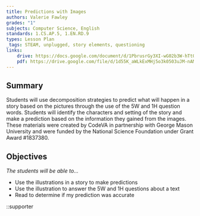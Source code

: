 ```yaml
---
title: Predictions with Images
authors: Valerie Fawley
grades: "1"
subjects: Computer Science, English
standards: 1.CS.AP.5, 1.EN.RD.9
types: Lesson Plan
_tags: STEAM, unplugged, story elements, questioning
links:
    drive: https://docs.google.com/document/d/1PbrusrGy3XI-wG02b3W-hTtQeBIXOBxsC7HjwijZhXE/edit?usp=drive_link
    pdf: https://drive.google.com/file/d/1d55K_aWLkExMHj5o3k0503uJM-nAMT3Z/view?usp=drive_link
---
```


## Summary

Students will use decomposition strategies to predict what will happen in a story based on the pictures through the use of the 5W and 1H question words. Students will identify the characters and setting of the story and make a prediction based on the information they gained from the images. These materials were created by CodeVA in partnership with George Mason University and were funded by the National Science Foundation under Grant Award #1837380.

## Objectives

*The students will be able to...*

* Use the illustrations in a story to make predictions
* Use the illustration to answer the 5W and 1H questions about a text
* Read to determine if my prediction was accurate

::supporter